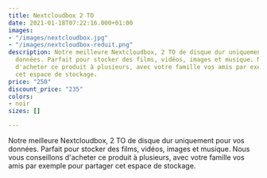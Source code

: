 ```yaml
---
title: Nextcloudbox 2 TO
date: 2021-01-18T07:22:16.000+01:00
images:
- "/images/nextcloudbox.jpg"
- "/images/nextcloudbox-reduit.png"
description: Notre meilleure Nextcloudbox, 2 TO de disque dur uniquement pour vos
  données. Parfait pour stocker des films, vidéos, images et musique. Nous vous conseillons
  d'acheter ce produit à plusieurs, avec votre famille vos amis par exemple pour partager
  cet espace de stockage.
price: "250"
discount_price: "235"
colors:
- noir
sizes: []

---
```

Notre meilleure Nextcloudbox, 2 TO de disque dur uniquement pour vos données. Parfait pour stocker des films, vidéos, images et musique. Nous vous conseillons d'acheter ce produit à plusieurs, avec votre famille vos amis par exemple pour partager cet espace de stockage.